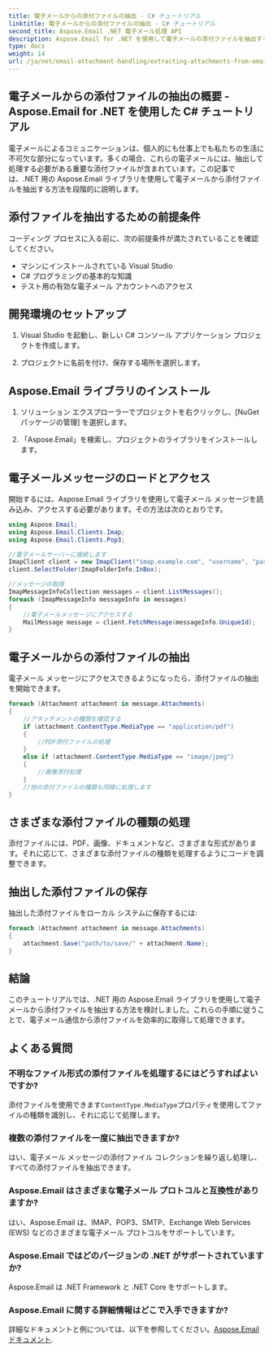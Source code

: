 ```yaml
---
title: 電子メールからの添付ファイルの抽出 - C# チュートリアル
linktitle: 電子メールからの添付ファイルの抽出 - C# チュートリアル
second_title: Aspose.Email .NET 電子メール処理 API
description: Aspose.Email for .NET を使用して電子メールの添付ファイルを抽出する方法を段階的に学習します。さまざまな形式に対応し、簡単に保存できます。
type: docs
weight: 14
url: /ja/net/email-attachment-handling/extracting-attachments-from-email-csharp-walkthrough/
---
```


## 電子メールからの添付ファイルの抽出の概要 - Aspose.Email for .NET を使用した C# チュートリアル

電子メールによるコミュニケーションは、個人的にも仕事上でも私たちの生活に不可欠な部分になっています。多くの場合、これらの電子メールには、抽出して処理する必要がある重要な添付ファイルが含まれています。この記事では、.NET 用の Aspose.Email ライブラリを使用して電子メールから添付ファイルを抽出する方法を段階的に説明します。

## 添付ファイルを抽出するための前提条件

コーディング プロセスに入る前に、次の前提条件が満たされていることを確認してください。

- マシンにインストールされている Visual Studio
- C# プログラミングの基本的な知識
- テスト用の有効な電子メール アカウントへのアクセス

## 開発環境のセットアップ

1. Visual Studio を起動し、新しい C# コンソール アプリケーション プロジェクトを作成します。

2. プロジェクトに名前を付け、保存する場所を選択します。

## Aspose.Email ライブラリのインストール

1. ソリューション エクスプローラーでプロジェクトを右クリックし、[NuGet パッケージの管理] を選択します。

2. 「Aspose.Email」を検索し、プロジェクトのライブラリをインストールします。

## 電子メールメッセージのロードとアクセス

開始するには、Aspose.Email ライブラリを使用して電子メール メッセージを読み込み、アクセスする必要があります。その方法は次のとおりです。

```csharp
using Aspose.Email;
using Aspose.Email.Clients.Imap;
using Aspose.Email.Clients.Pop3;

//電子メールサーバーに接続します
ImapClient client = new ImapClient("imap.example.com", "username", "password");
client.SelectFolder(ImapFolderInfo.InBox);

//メッセージの取得
ImapMessageInfoCollection messages = client.ListMessages();
foreach (ImapMessageInfo messageInfo in messages)
{
    //電子メールメッセージにアクセスする
    MailMessage message = client.FetchMessage(messageInfo.UniqueId);
}
```

## 電子メールからの添付ファイルの抽出

電子メール メッセージにアクセスできるようになったら、添付ファイルの抽出を開始できます。

```csharp
foreach (Attachment attachment in message.Attachments)
{
    //アタッチメントの種類を確認する
    if (attachment.ContentType.MediaType == "application/pdf")
    {
        //PDF添付ファイルの処理
    }
    else if (attachment.ContentType.MediaType == "image/jpeg")
    {
        //画像添付処理
    }
    //他の添付ファイルの種類も同様に処理します
}
```

## さまざまな添付ファイルの種類の処理

添付ファイルには、PDF、画像、ドキュメントなど、さまざまな形式があります。それに応じて、さまざまな添付ファイルの種類を処理するようにコードを調整できます。

## 抽出した添付ファイルの保存

抽出した添付ファイルをローカル システムに保存するには:

```csharp
foreach (Attachment attachment in message.Attachments)
{
    attachment.Save("path/to/save/" + attachment.Name);
}
```

## 結論

このチュートリアルでは、.NET 用の Aspose.Email ライブラリを使用して電子メールから添付ファイルを抽出する方法を検討しました。これらの手順に従うことで、電子メール通信から添付ファイルを効率的に取得して処理できます。

## よくある質問

### 不明なファイル形式の添付ファイルを処理するにはどうすればよいですか?

添付ファイルを使用できます`ContentType.MediaType`プロパティを使用してファイルの種類を識別し、それに応じて処理します。

### 複数の添付ファイルを一度に抽出できますか?

はい、電子メール メッセージの添付ファイル コレクションを繰り返し処理し、すべての添付ファイルを抽出できます。

### Aspose.Email はさまざまな電子メール プロトコルと互換性がありますか?

はい、Aspose.Email は、IMAP、POP3、SMTP、Exchange Web Services (EWS) などのさまざまな電子メール プロトコルをサポートしています。

### Aspose.Email ではどのバージョンの .NET がサポートされていますか?

Aspose.Email は .NET Framework と .NET Core をサポートします。

### Aspose.Email に関する詳細情報はどこで入手できますか?

詳細なドキュメントと例については、以下を参照してください。[Aspose.Email ドキュメント](https://reference.aspose.com/email/net/).